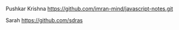   Pushkar Krishna
https://github.com/imran-mind/javascript-notes.git

Sarah 
https://github.com/sdras
